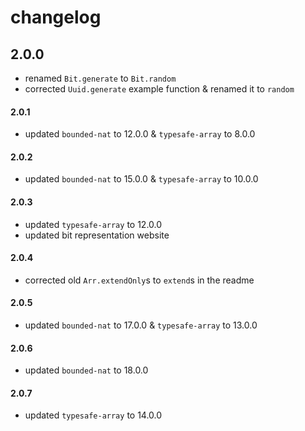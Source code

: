 # changelog

## 2.0.0

- renamed `Bit.generate` to `Bit.random`
- corrected `Uuid.generate` example function & renamed it to `random`

#### 2.0.1

- updated `bounded-nat` to 12.0.0 & `typesafe-array` to 8.0.0

#### 2.0.2

- updated `bounded-nat` to 15.0.0 & `typesafe-array` to 10.0.0

#### 2.0.3

- updated `typesafe-array` to 12.0.0
- updated bit representation website

#### 2.0.4

- corrected old `Arr.extendOnly`s to `extend`s in the readme

#### 2.0.5

- updated `bounded-nat` to 17.0.0 & `typesafe-array` to 13.0.0

#### 2.0.6

- updated `bounded-nat` to 18.0.0

#### 2.0.7

- updated `typesafe-array` to 14.0.0
